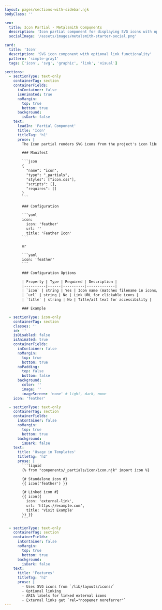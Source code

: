 ```yaml
---
layout: pages/sections-with-sidebar.njk
bodyClass: ''

seo:
  title: Icon Partial - Metalsmith Components
  description: 'Icon partial component for displaying SVG icons with optional linking'
  socialImage: '/assets/images/metalsmith-starter-social.png'

card:
  title: 'Icon'
  description: 'SVG icon component with optional link functionality'
  pattern: 'simple-gray1'
  tags: ['icon', 'svg', 'graphic', 'link', 'visual']

sections:
  - sectionType: text-only
    containerTag: section
    containerFields:
      inContainer: false
      isAnimated: true
      noMargin:
        top: true
        bottom: true
      background:
        isDark: false
    text:
      leadIn: 'Partial Component'
      title: 'Icon'
      titleTag: 'h1'
      prose: |
        The Icon partial renders SVG icons from the project's icon library. Icons are mostly from https://feathericons.com/. Icons can be standalone or wrapped in links.

        ### Manifest

        ```json
        {
          "name": "icon",
          "type": "_partials",
          "styles": ["icon.css"],
          "scripts": [],
          "requires": []
        }
        ```

        ### Configuration

        ```yaml
        icon:
          icon: 'feather'
          url: ''
          title: 'Feather Icon'
        ```

        or

        ```yaml
        icon: 'feather'
        ```

        ### Configuration Options

        | Property | Type | Required | Description |
        |----------|------|----------|-------------|
        | `icon` | string | Yes | Icon name (matches filename in icons/) |
        | `url` | string | No | Link URL for clickable icons |
        | `title` | string | No | Title/alt text for accessibility |

        ### Example

  - sectionType: icon-only
    containerTag: section
    classes: ''
    id: ''
    isDisabled: false
    isAnimated: true
    containerFields:
      inContainer: false
      noMargin:
        top: true
        bottom: true
      noPadding:
        top: false
        bottom: false
      background:
        color: ''
        image: ''
        imageScreen: 'none' # light, dark, none
    icon: 'feather'

  - sectionType: text-only
    containerTag: section
    containerFields:
      inContainer: false
      noMargin:
        top: true
        bottom: true
      background:
        isDark: false
    text:
      title: 'Usage in Templates'
      titleTag: 'h2'
      prose: |
        ```liquid
        {% from "components/_partials/icon/icon.njk" import icon %}

        {# Standalone icon #}
        {{ icon('feather') }}

        {# Linked icon #}
        {{ icon({
          icon: 'external-link',
          url: 'https://example.com',
          title: 'Visit Example'
        }) }}
        ```

  - sectionType: text-only
    containerTag: section
    containerFields:
      inContainer: false
      noMargin:
        top: true
        bottom: true
      background:
        isDark: false
    text:
      title: 'Features'
      titleTag: 'h2'
      prose: |
        - Uses SVG icons from `/lib/layouts/icons/`
        - Optional linking
        - ARIA labels for linked external icons
        - External links get `rel="noopener noreferrer"`
---
```

